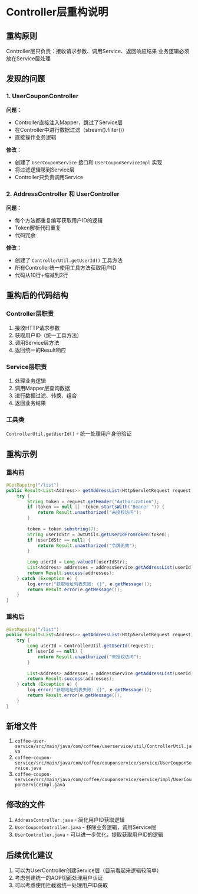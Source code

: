 # Controller层重构说明

## 重构原则
Controller层只负责：接收请求参数、调用Service、返回响应结果
业务逻辑必须放在Service层处理

## 发现的问题

### 1. UserCouponController
**问题：**
- Controller直接注入Mapper，跳过了Service层
- 在Controller中进行数据过滤（stream().filter()）
- 直接操作业务逻辑

**修改：**
- 创建了 `UserCouponService` 接口和 `UserCouponServiceImpl` 实现
- 将过滤逻辑移到Service层
- Controller只负责调用Service

### 2. AddressController 和 UserController
**问题：**
- 每个方法都重复编写获取用户ID的逻辑
- Token解析代码重复
- 代码冗余

**修改：**
- 创建了 `ControllerUtil.getUserId()` 工具方法
- 所有Controller统一使用工具方法获取用户ID
- 代码从10行+缩减到2行

## 重构后的代码结构

### Controller层职责
1. 接收HTTP请求参数
2. 获取用户ID（统一工具方法）
3. 调用Service层方法
4. 返回统一的Result响应

### Service层职责
1. 处理业务逻辑
2. 调用Mapper层查询数据
3. 进行数据过滤、转换、组合
4. 返回业务结果

### 工具类
`ControllerUtil.getUserId()` - 统一处理用户身份验证

## 重构示例

### 重构前
```java
@GetMapping("/list")
public Result<List<Address>> getAddressList(HttpServletRequest request) {
    try {
        String token = request.getHeader("Authorization");
        if (token == null || !token.startsWith("Bearer ")) {
            return Result.unauthorized("未授权访问");
        }
        
        token = token.substring(7);
        String userIdStr = JwtUtils.getUserIdFromToken(token);
        if (userIdStr == null) {
            return Result.unauthorized("令牌无效");
        }
        
        Long userId = Long.valueOf(userIdStr);
        List<Address> addresses = addressService.getAddressList(userId);
        return Result.success(addresses);
    } catch (Exception e) {
        log.error("获取地址列表失败: {}", e.getMessage());
        return Result.error(e.getMessage());
    }
}
```

### 重构后
```java
@GetMapping("/list")
public Result<List<Address>> getAddressList(HttpServletRequest request) {
    try {
        Long userId = ControllerUtil.getUserId(request);
        if (userId == null) {
            return Result.unauthorized("未授权访问");
        }
        
        List<Address> addresses = addressService.getAddressList(userId);
        return Result.success(addresses);
    } catch (Exception e) {
        log.error("获取地址列表失败: {}", e.getMessage());
        return Result.error(e.getMessage());
    }
}
```

## 新增文件
1. `coffee-user-service/src/main/java/com/coffee/userservice/util/ControllerUtil.java`
2. `coffee-coupon-service/src/main/java/com/coffee/couponservice/service/UserCouponService.java`
3. `coffee-coupon-service/src/main/java/com/coffee/couponservice/service/impl/UserCouponServiceImpl.java`

## 修改的文件
1. `AddressController.java` - 简化用户ID获取逻辑
2. `UserCouponController.java` - 移除业务逻辑，调用Service层
3. `UserController.java` - 可以进一步优化，提取获取用户ID的逻辑

## 后续优化建议
1. 可以为UserController创建Service层（目前看起来逻辑较简单）
2. 考虑创建统一的AOP切面处理用户认证
3. 可以考虑使用拦截器统一处理用户ID获取
